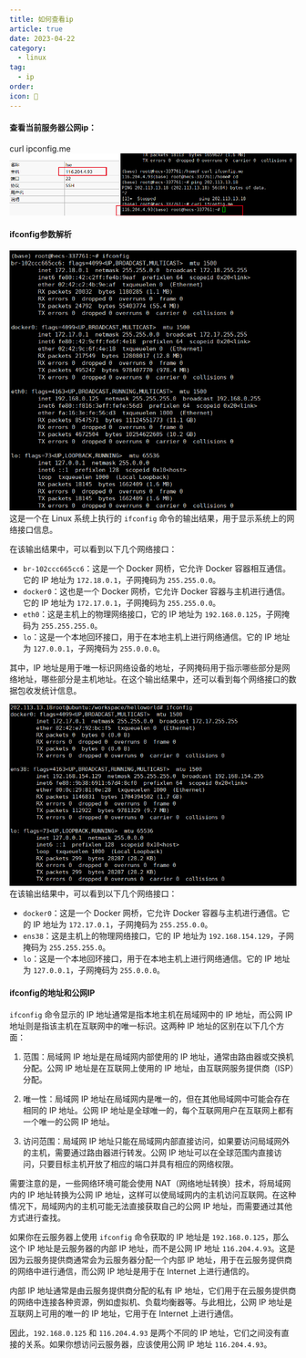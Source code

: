 ```yaml
---
title: 如何查看ip
article: true
date: 2023-04-22
category:
  - linux
tag:
  - ip
order: 
icon: 📅
---
```


#### 查看当前服务器公网ip：
curl ipconfig.me
![](./photo/18.png)

#### ifconfig参数解析
![](./photo/19.png)
这是一个在 Linux 系统上执行的 `ifconfig` 命令的输出结果，用于显示系统上的网络接口信息。

在该输出结果中，可以看到以下几个网络接口：
- `br-102ccc665cc6`：这是一个 Docker 网桥，它允许 Docker 容器相互通信。它的 IP 地址为 `172.18.0.1`，子网掩码为 `255.255.0.0`。
- `docker0`：这也是一个 Docker 网桥，它允许 Docker 容器与主机进行通信。它的 IP 地址为 `172.17.0.1`，子网掩码为 `255.255.0.0`。
- `eth0`：这是主机上的物理网络接口，它的 IP 地址为 `192.168.0.125`，子网掩码为 `255.255.255.0`。
- `lo`：这是一个本地回环接口，用于在本地主机上进行网络通信。它的 IP 地址为 `127.0.0.1`，子网掩码为 `255.0.0.0`。

其中，IP 地址是用于唯一标识网络设备的地址，子网掩码用于指示哪些部分是网络地址，哪些部分是主机地址。在这个输出结果中，还可以看到每个网络接口的数据包收发统计信息。

![](./photo/21.png)
在该输出结果中，可以看到以下几个网络接口：

-   `docker0`：这是一个 Docker 网桥，它允许 Docker 容器与主机进行通信。它的 IP 地址为 `172.17.0.1`，子网掩码为 `255.255.0.0`。
-   `ens38`：这是主机上的物理网络接口，它的 IP 地址为 `192.168.154.129`，子网掩码为 `255.255.255.0`。
-   `lo`：这是一个本地回环接口，用于在本地主机上进行网络通信。它的 IP 地址为 `127.0.0.1`，子网掩码为 `255.0.0.0`。

#### ifconfig的地址和公网IP
`ifconfig` 命令显示的 IP 地址通常是指本地主机在局域网中的 IP 地址，而公网 IP 地址则是指该主机在互联网中的唯一标识。这两种 IP 地址的区别在以下几个方面：

1.  范围：局域网 IP 地址是在局域网内部使用的 IP 地址，通常由路由器或交换机分配。公网 IP 地址是在互联网上使用的 IP 地址，由互联网服务提供商（ISP）分配。
    
2.  唯一性：局域网 IP 地址在局域网内是唯一的，但在其他局域网中可能会存在相同的 IP 地址。公网 IP 地址是全球唯一的，每个互联网用户在互联网上都有一个唯一的公网 IP 地址。
    
3.  访问范围：局域网 IP 地址只能在局域网内部直接访问，如果要访问局域网外的主机，需要通过路由器进行转发。公网 IP 地址可以在全球范围内直接访问，只要目标主机开放了相应的端口并具有相应的网络权限。
    

需要注意的是，一些网络环境可能会使用 NAT（网络地址转换）技术，将局域网内的 IP 地址转换为公网 IP 地址，这样可以使局域网内的主机访问互联网。在这种情况下，局域网内的主机可能无法直接获取自己的公网 IP 地址，而需要通过其他方式进行查找。


如果你在云服务器上使用 `ifconfig` 命令获取的 IP 地址是 `192.168.0.125`，那么这个 IP 地址是云服务器的内部 IP 地址，而不是公网 IP 地址 `116.204.4.93`。这是因为云服务提供商通常会为云服务器分配一个内部 IP 地址，用于在云服务提供商的网络中进行通信，而公网 IP 地址是用于在 Internet 上进行通信的。

内部 IP 地址通常是由云服务提供商分配的私有 IP 地址，它们用于在云服务提供商的网络中连接各种资源，例如虚拟机、负载均衡器等。与此相比，公网 IP 地址是互联网上可用的唯一的 IP 地址，它用于在 Internet 上进行通信。

因此，`192.168.0.125` 和 `116.204.4.93` 是两个不同的 IP 地址，它们之间没有直接的关系。如果你想访问云服务器，应该使用公网 IP 地址 `116.204.4.93`。

